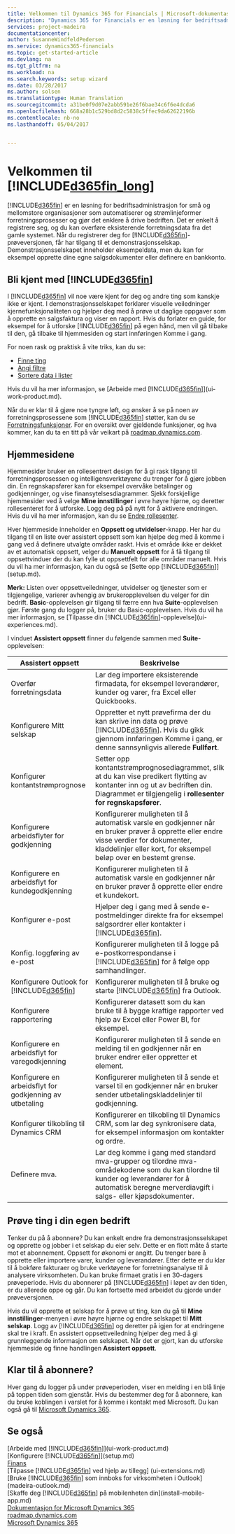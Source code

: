 ```yaml
---
title: Velkommen til Dynamics 365 for Financials | Microsoft-dokumentasjon
description: "Dynamics 365 for Financials er en løsning for bedriftsadministrasjon for små og mellomstore organisasjoner som automatiserer og strømlinjeformer forretningsprosesser og gjør det enklere å drive bedriften. Det er enkelt å registrere seg, og du kan overføre eksisterende forretningsdata fra det gamle systemet."
services: project-madeira
documentationcenter: 
author: SusanneWindfeldPedersen
ms.service: dynamics365-financials
ms.topic: get-started-article
ms.devlang: na
ms.tgt_pltfrm: na
ms.workload: na
ms.search.keywords: setup wizard
ms.date: 03/28/2017
ms.author: solsen
ms.translationtype: Human Translation
ms.sourcegitcommit: a31be0f9d07e2abb591e26f6bae34c6f6e4dcda6
ms.openlocfilehash: 668a28b1c529bd8d2c5838c5ffec9da62622196b
ms.contentlocale: nb-no
ms.lasthandoff: 05/04/2017


---
```

# <a name="welcome-to-included365finlongincludesd365finlongmdmd"></a>Velkommen til [!INCLUDE[d365fin_long](includes/d365fin_long_md.md)]
[!INCLUDE[d365fin](includes/d365fin_md.md)] er en løsning for bedriftsadministrasjon for små og mellomstore organisasjoner som automatiserer og strømlinjeformer forretningsprosesser og gjør det enklere å drive bedriften. Det er enkelt å registrere seg, og du kan overføre eksisterende forretningsdata fra det gamle systemet.
Når du registrerer deg for [!INCLUDE[d365fin](includes/d365fin_md.md)]-prøveversjonen, får har tilgang til et demonstrasjonsselskap. Demonstrasjonsselskapet inneholder eksempeldata, men du kan for eksempel opprette dine egne salgsdokumenter eller definere en bankkonto.  

## <a name="get-to-know-included365finincludesd365finmdmd"></a>Bli kjent med [!INCLUDE[d365fin](includes/d365fin_md.md)]
I [!INCLUDE[d365fin](includes/d365fin_md.md)] vil noe være kjent for deg og andre ting som kanskje ikke er kjent. I demonstrasjonsselskapet forklarer visuelle veiledninger kjernefunksjonaliteten og hjelper deg med å prøve ut daglige oppgaver som å opprette en salgsfaktura og viser en rapport. Hvis du forlater en guide, for eksempel for å utforske [!INCLUDE[d365fin](includes/d365fin_md.md)] på egen hånd, men vil gå tilbake til den, gå tilbake til hjemmesiden og start innføringen Komme i gang.  

For noen rask og praktisk å vite triks, kan du se:  

* [Finne ting](ui-search.md)  
* [Angi filtre](ui-enter-criteria-filters.md)  
* [Sortere data i lister](ui-sorting.md)  

Hvis du vil ha mer informasjon, se [Arbeide med [!INCLUDE[d365fin](includes/d365fin_md.md)]](ui-work-product.md).  

Når du er klar til å gjøre noe tyngre løft, og ønsker å se på noen av forretningsprosessene som [!INCLUDE[d365fin](includes/d365fin_md.md)] støtter, kan du se [Forretningsfunksjoner](madeira-business-functionality.md). For en oversikt over gjeldende funksjoner, og hva kommer, kan du ta en titt på vår veikart på [roadmap.dynamics.com](https://roadmap.dynamics.com/#edition=1#application=a56e2c12-2a92-e611-80dc-c4346bac0910#status=3a708a86-ae97-e611-80df-c4346baceb68).  

## <a name="the-home-pages"></a>Hjemmesidene
Hjemmesider bruker en rollesentrert design for å gi rask tilgang til forretningsprosessen og intelligensverktøyene du trenger for å gjøre jobben din. En regnskapsfører kan for eksempel overvåke betalinger og godkjenninger, og vise finansytelsesdiagrammer. Sjekk forskjellige hjemmesider ved å velge **Mine innstillinger** i øvre høyre hjørne, og deretter rollesenteret for å utforske. Logg deg på på nytt for å aktivere endringen. Hvis du vil ha mer informasjon, kan du se [Endre rollesenter](change-role.md).  

Hver hjemmeside inneholder en **Oppsett og utvidelser**-knapp. Her har du tilgang til en liste over assistert oppsett som kan hjelpe deg med å komme i gang ved å definere utvalgte områder raskt. Hvis et område ikke er dekket av et automatisk oppsett, velger du **Manuelt oppsett** for å få tilgang til oppsettvinduer der du kan fylle ut oppsettfelt for alle områder manuelt. Hvis du vil ha mer informasjon, kan du også se [Sette opp [!INCLUDE[d365fin](includes/d365fin_md.md)]](setup.md).  

**Merk:** Listen over oppsettveiledninger, utvidelser og tjenester som er tilgjengelige, varierer avhengig av brukeropplevelsen du velger for din bedrift. **Basic**-opplevelsen gir tilgang til færre enn hva **Suite**-opplevelsen gjør. Første gang du logger på, bruker du Basic-opplevelsen. Hvis du vil ha mer informasjon, se [Tilpasse din [!INCLUDE[d365fin](includes/d365fin_md.md)]-opplevelse](ui-experiences.md).  

I vinduet **Assistert oppsett** finner du følgende sammen med **Suite**-opplevelsen:

| Assistert oppsett | Beskrivelse |
| --- | --- |
| Overfør forretningsdata |Lar deg importere eksisterende firmadata, for eksempel leverandører, kunder og varer, fra Excel eller Quickbooks. |
| Konfigurere Mitt selskap |Oppretter et nytt prøvefirma der du kan skrive inn data og prøve [!INCLUDE[d365fin](includes/d365fin_md.md)]. Hvis du gikk gjennom innføringen Komme i gang, er denne sannsynligvis allerede **Fullført**. |
| Konfigurer kontantstrømprognose |Setter opp kontantstrømprognosediagrammet, slik at du kan vise predikert flytting av kontanter inn og ut av bedriften din. Diagrammet er tilgjengelig i **rollesenter for regnskapsfører**. |
| Konfigurere arbeidsflyter for godkjenning |Konfigurerer muligheten til å automatisk varsle en godkjenner når en bruker prøver å opprette eller endre visse verdier for dokumenter, kladdelinjer eller kort, for eksempel beløp over en bestemt grense. |
| Konfigurere en arbeidsflyt for kundegodkjenning |Konfigurerer muligheten til å automatisk varsle en godkjenner når en bruker prøver å opprette eller endre et kundekort. |
| Konfigurer e-post |Hjelper deg i gang med å sende e-postmeldinger direkte fra for eksempel salgsordrer eller kontakter i [!INCLUDE[d365fin](includes/d365fin_md.md)]. |
| Konfig. loggføring av e-post |Konfigurerer muligheten til å logge på e-postkorrespondanse i [!INCLUDE[d365fin](includes/d365fin_md.md)] for å følge opp samhandlinger. |
| Konfigurere Outlook for [!INCLUDE[d365fin](includes/d365fin_md.md)] |Konfigurerer muligheten til å bruke og starte [!INCLUDE[d365fin](includes/d365fin_md.md)] fra Outlook. |
| Konfigurere rapportering |Konfigurerer datasett som du kan bruke til å bygge kraftige rapporter ved hjelp av Excel eller Power BI, for eksempel. |
| Konfigurere en arbeidsflyt for varegodkjenning |Konfigurerer muligheten til å sende en melding til en godkjenner når en bruker endrer eller oppretter et element. |
| Konfigurere en arbeidsflyt for godkjenning av utbetaling |Konfigurerer muligheten til å sende et varsel til en godkjenner når en bruker sender utbetalingskladdelinjer til godkjenning. |
| Konfigurer tilkobling til Dynamics CRM |Konfigurerer en tilkobling til Dynamics CRM, som lar deg synkronisere data, for eksempel informasjon om kontakter og ordre. |
| Definere mva. |Lar deg komme i gang med standard mva-grupper og tilordne mva-områdekodene som du kan tilordne til kunder og leverandører for å automatisk beregne merverdiavgift i salgs- eller kjøpsdokumenter. |

## <a name="trying-things-out-in-your-own-company"></a>Prøve ting i din egen bedrift
Tenker du på å abonnere? Du kan enkelt endre fra demonstrasjonsselskapet og opprette og jobber i et selskap du eier selv. Dette er en flott måte å starte mot et abonnement. Oppsett for økonomi er angitt. Du trenger bare å opprette eller importere varer, kunder og leverandører. Etter dette er du klar til å bokføre fakturaer og bruke verktøyene for forretningsanalyse til å analysere virksomheten. Du kan bruke firmaet gratis i en 30-dagers prøveperiode. Hvis du abonnerer på [!INCLUDE[d365fin](includes/d365fin_md.md)] i løpet av den tiden, er du allerede oppe og går. Du kan fortsette med arbeidet du gjorde under prøveversjonen.  

Hvis du vil opprette et selskap for å prøve ut ting, kan du gå til **Mine innstillinger**-menyen i øvre høyre hjørne og endre selskapet til **Mitt selskap**. Logg av [!INCLUDE[d365fin](includes/d365fin_md.md)] og deretter på igjen for at endringene skal tre i kraft. En assistert oppsettveiledning hjelper deg med å gi grunnleggende informasjon om selskapet. Når det er gjort, kan du utforske hjemmeside og finne handlingen **Assistert oppsett**.  

## <a name="ready-to-subscribe"></a>Klar til å abonnere?
Hver gang du logger på under prøveperioden, viser en melding i en blå linje på toppen tiden som gjenstår. Hvis du bestemmer deg for å abonnere, kan du bruke koblingen i varslet for å komme i kontakt med Microsoft. Du kan også gå til [Microsoft Dynamics 365](https://go.microsoft.com/fwlink/?linkid=828707).

## <a name="see-also"></a>Se også
[Arbeide med [!INCLUDE[d365fin](includes/d365fin_md.md)]](ui-work-product.md)  
[Konfigurere [!INCLUDE[d365fin](includes/d365fin_md.md)]](setup.md)  
[Finans](finance.md)  
[Tilpasse [!INCLUDE[d365fin](includes/d365fin_md.md)] ved hjelp av tillegg] (ui-extensions.md)  
[Bruke [!INCLUDE[d365fin](includes/d365fin_md.md)] som innboks for virksomheten i Outlook](madeira-outlook.md)  
[Skaffe deg [!INCLUDE[d365fin](includes/d365fin_md.md)] på mobilenheten din](install-mobile-app.md)  
[Dokumentasjon for Microsoft Dynamics 365](https://docs.microsoft.com/en-us/dynamics365/#pivot=solutions&panel=solutions_financials)  
[roadmap.dynamics.com](https://roadmap.dynamics.com/#edition=1#application=a56e2c12-2a92-e611-80dc-c4346bac0910#status=3a708a86-ae97-e611-80df-c4346baceb68)  
[Microsoft Dynamics 365](https://go.microsoft.com/fwlink/?linkid=828707)  

